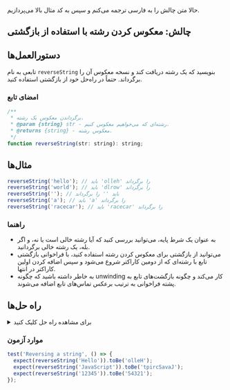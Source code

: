 حالا متن چالش را به فارسی ترجمه می‌کنم و سپس به کد مثال بالا می‌پردازیم.

## چالش: معکوس کردن رشته با استفاده از بازگشتی

## دستورالعمل‌ها

تابعی به نام `reverseString` بنویسید که یک رشته دریافت کند و نسخه معکوس آن را برگرداند. حتماً در راه‌حل خود از بازگشتی استفاده کنید.

### امضای تابع

```js
/**
 * برگرداندن معکوس یک رشته.
 * @param {string} str - رشته‌ای که می‌خواهیم معکوس کنیم.
 * @returns {string} - معکوس رشته.
 */
function reverseString(str: string): string;
```

## مثال‌ها

```js
reverseString('hello'); // باید 'olleh' را برگرداند
reverseString('world'); // باید 'dlrow' را برگرداند
reverseString(''); // باید '' را برگرداند
reverseString('a'); // باید 'a' را برگرداند
reverseString('racecar'); // باید 'racecar' را برگرداند
```

### راهنما

- به عنوان یک شرط پایه، می‌توانید بررسی کنید که آیا رشته خالی است یا نه، و اگر بله، یک رشته خالی برگردانید.
- می‌توانید از بازگشتی برای معکوس کردن رشته استفاده کنید، با فراخوانی بازگشتی تابع با رشته‌ای که از دومین کاراکتر شروع می‌شود و سپس اضافه کردن اولین کاراکتر در انتها.
- به خاطر داشته باشید که چگونه unwinding کار می‌کند و چگونه بازگشت‌های تابع به پشته فراخوانی به ترتیب برعکس تماس‌های تابع اضافه می‌شوند.

## راه حل‌ها

<details>
  <summary>برای مشاهده راه حل کلیک کنید</summary>

```js
function reverseString(str) {
  if (str === '') {
    return '';
  }

  return reverseString(str.substr(1)) + str[0];
}
```

### توضیحات

تابع `reverseString` از بازگشتی برای معکوس کردن رشته استفاده می‌کند.

- اگر رشته ورودی خالی باشد (`str === ''`،) یک رشته خالی برمی‌گرداند (`''`). در غیر این صورت، خود را با زیررشته‌ای که از دومین کاراکتر شروع می‌شود (`str.substr(1)`) فراخوانی می‌کند و اولین کاراکتر رشته اصلی را در انتها اضافه می‌کند (`str[0]`).

به عنوان مثال، اگر ورودی `'hello'` باشد، ابتدا تابع خود را با `'ello'` فراخوانی می‌کند و `h` را در انتها اضافه می‌کند. سپس تابع خود را با `'llo'` فراخوانی می‌کند و `e` را در انتها اضافه می‌کند. این فرآیند تا زمانی که رشته ورودی خالی شود ادامه پیدا می‌کند، سپس تابع شروع به ا

ضافه کردن کاراکترها به ترتیب معکوس می‌کند و رشته معکوس را تولید می‌کند.

پایه‌ی خالی بودن رشته بسیار مهم است، در غیر این صورت تابع به طور مداوم خود را با زیررشته‌های رشته اصلی فراخوانی می‌کند تا حافظه تمام شود و کنسول خطاهای خاصی را نشان می‌دهد.

#### توضیحات بیشتر

بیایید کمی این را بشکنیم...

1. هنگامی که ما `reverseString('hello')` را فراخوانی می‌کنیم، ابتدا `reverseString('ello') + 'h'` اجرا می‌شود.
2. در حال حاضر، `reverseString('ello')` `reverseString('llo') + 'e'` را فراخوانی می‌کند.
3. ادامه می‌دهیم، `reverseString('llo')` `reverseString('lo') + 'l'` را فراخوانی می‌کند.
4. در فراخوانی بعدی، `reverseString('lo')` `reverseString('o') + 'l'` را فراخوانی می‌کند.
5. در نهایت، `reverseString('o')` 'o' را برمی‌گرداند.

حالا ما می‌توانیم شروع به "unwinding" بازگشتی کنیم و کاراکترها را برای تولید رشته معکوس به ترتیب اضافه کنیم:

1. 'o' + 'l' می‌دهد 'ol'.
2. 'ol' + 'l' می‌دهد 'oll'.
3. 'oll' + 'e' می‌دهد 'olle'.
4. 'olle' + 'h' می‌دهد 'olleh'.

بنابراین، تابع کاراکترها را به ترتیب معکوس به عنوان "unwinding" بازگشتی می‌چسباند و رشته اصلی را معکوس می‌کند.

ما حتی می‌توانیم این راه‌حل را به یک خط تقلیل دهیم:

```js
// نسخه‌ی کوتاهتر
const reverseString = (str) =>
  str === '' ? '' : reverseString(str.substr(1)) + str.charAt(0);
```

</details>

### موارد آزمون

```js
test('Reversing a string', () => {
  expect(reverseString('Hello')).toBe('olleH');
  expect(reverseString('JavaScript')).toBe('tpircSavaJ');
  expect(reverseString('12345')).toBe('54321');
});
```

